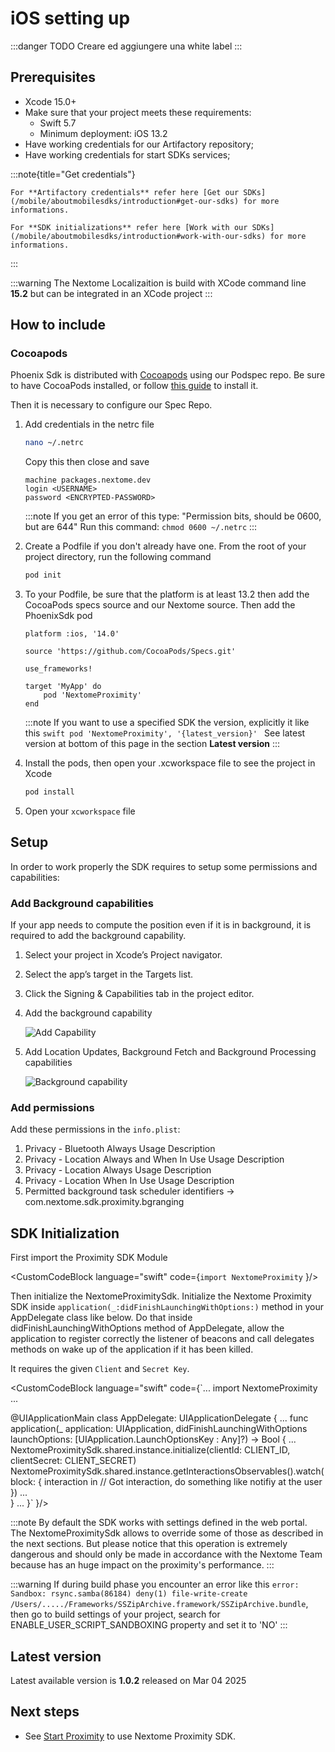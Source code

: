 # iOS setting up

:::danger
    TODO Creare ed aggiungere una white label
:::

## Prerequisites

- Xcode 15.0+
- Make sure that your project meets these requirements: 
    - Swift 5.7
    - Minimum deployment: iOS 13.2
- Have working credentials for our Artifactory repository;
- Have working credentials for start SDKs services;

:::note{title="Get credentials"}
    
    For **Artifactory credentials** refer here [Get our SDKs](/mobile/aboutmobilesdks/introduction#get-our-sdks) for more informations.

    For **SDK initializations** refer here [Work with our SDKs](/mobile/aboutmobilesdks/introduction#work-with-our-sdks) for more informations.

:::

:::warning
    The Nextome Localizaition is build with XCode command line **15.2** but can be integrated in an XCode project
:::

## How to include

### Cocoapods

Phoenix Sdk is distributed with [Cocoapods](https://guides.cocoapods.org/) using our Podspec repo. Be sure to have CocoaPods installed, or follow [this guide](https://guides.cocoapods.org/using/getting-started.html) to install it.

Then it is necessary to configure our Spec Repo.

1. Add credentials  in the netrc file

    ``` bash 
    nano ~/.netrc
    ```
    Copy this then close and save

    ```
    machine packages.nextome.dev
    login <USERNAME>
    password <ENCRYPTED-PASSWORD>
    ```


    :::note
        If you get an error of this type: "Permission bits, should be 0600, but are 644" 
        Run this command: `chmod 0600 ~/.netrc`
    :::
     
2. Create a Podfile if you don't already have one. From the root of your project directory, run the following command

    ```bash
    pod init
    ```

6. To your Podfile, be sure that the platform is at least 13.2 then add the CocoaPods specs source and our Nextome source. Then add the PhoenixSdk pod

    ```
    platform :ios, '14.0'

    source 'https://github.com/CocoaPods/Specs.git'

    use_frameworks!

    target 'MyApp' do
        pod 'NextomeProximity'
    end
    ```

    :::note
        If you want to use a specified SDK the version, explicitly it like this
        ```swift
            pod 'NextomeProximity', '{latest_version}'
        ```
        See latest version at bottom of this page in the section **Latest version**
    :::

7. Install the pods, then open your .xcworkspace file to see the project in Xcode

    ```bash
    pod install
    ```

8. Open your `xcworkspace` file


## Setup

In order to work properly the SDK requires to setup some permissions and capabilities:

### Add Background capabilities
If your app needs to compute the position even if it is in background, it is required to add the background capability.

1. Select your project in Xcode’s Project navigator.
2. Select the app’s target in the Targets list.
3. Click the Signing & Capabilities tab in the project editor.
4. Add the background capability

    ![Add Capability](/assets/Proximity/iOS/addCapabilities.png)

5. Add Location Updates, Background Fetch and Background Processing capabilities

    ![Background capability](/assets/Proximity/iOS/backgroundCapability.png)

 
### Add permissions

Add these permissions in the `info.plist`:

1. Privacy - Bluetooth Always Usage Description
2. Privacy - Location Always and When In Use Usage Description
3. Privacy - Location Always Usage Description
4. Privacy - Location When In Use Usage Description
5. Permitted background task scheduler identifiers -> com.nextome.sdk.proximity.bgranging


## SDK Initialization


First import the Proximity SDK Module

<CustomCodeBlock 
language="swift"
code={`import NextomeProximity`
}/>


Then initialize the NextomeProximitySdk. 
Initialize the Nextome Proximity SDK inside ```application(_:didFinishLaunchingWithOptions:)``` method in your AppDelegate class like below.
Do that inside didFinishLaunchingWithOptions method of AppDelegate, allow the application to register correctly the listener of beacons and call delegates methods on wake up of the application
if it has been killed.

It requires the given `Client` and `Secret Key`.

<CustomCodeBlock 
language="swift"
code={`...
import NextomeProximity
...

@UIApplicationMain
class AppDelegate: UIApplicationDelegate { 
    ...
    func application(_ application: UIApplication, didFinishLaunchingWithOptions launchOptions: [UIApplication.LaunchOptionsKey : Any]?) -> Bool { 
        ...
        NextomeProximitySdk.shared.instance.initialize(clientId: CLIENT_ID, clientSecret: CLIENT_SECRET)
        NextomeProximitySdk.shared.instance.getInteractionsObservables().watch(block: { interaction in
            // Got interaction, do something like notifiy at the user
        })
        ...       
    }
    ...
}`
}/>

:::note
    By default the SDK works with settings defined in the web portal.
    The NextomeProximitySdk allows to override some of those as described in the next sections.
    But please notice that this operation is extremely dangerous and should only be made in accordance with the Nextome Team because has an huge impact on the proximity's performance.
:::

:::warning
    If during build phase you encounter an error like this ```error: Sandbox: rsync.samba(86184) deny(1) file-write-create /Users/...../Frameworks/SSZipArchive.framework/SSZipArchive.bundle```, then go to build settings of your project, search for ENABLE_USER_SCRIPT_SANDBOXING property and set it to 'NO'
:::


## Latest version

Latest available version is **1.0.2** released on Mar 04 2025

## Next steps
- See [Start Proximity](/mobile/proximity/basic-features) to use Nextome Proximity SDK.

